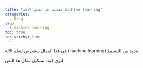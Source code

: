 ```yaml
---
title: "مقدمة في تعلم الآلة machine learning"
categories:
  - Blog
tags:
  - machine learning
toc: true
toc_sticky: true
---
```


في هذا المقال سنتعرض لتعلم الآلة (machine learning) بشئ من التبسيط 

لنرى كيف سيكون شكل هذ النص

